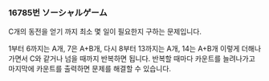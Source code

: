 ### 16785번 ソーシャルゲーム

C개의 동전을 얻기 까지 최소 몇 일이 필요한지 구하는 문제입니다.

1부터 6까지는 A개, 7은 A+B개, 다시 8부터 13까지는 A개, 14는 A+B개 이렇게 더해나가면서 C와 같거나 넘을 때까지 반복하면 됩니다. 반복할 때마다 카운트를 늘려나가고 마지막에 카운트를 출력하면 문제를 해결할 수 있습니다.
